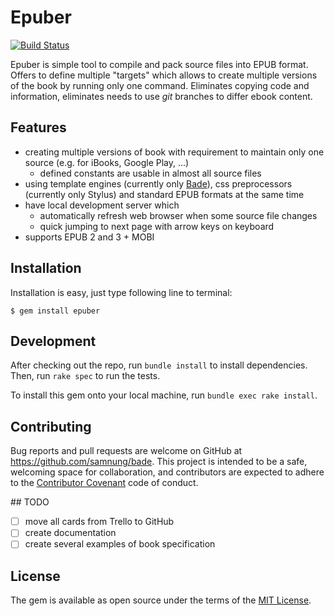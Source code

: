 # Epuber

[![Build Status](https://travis-ci.org/epuber-io/epuber.svg?branch=master)](https://travis-ci.org/epuber-io/epuber)

Epuber is simple tool to compile and pack source files into EPUB format. Offers to define multiple "targets" which allows to create multiple versions of the book by running only one command. Eliminates copying code and information, eliminates needs to use _git_ branches to differ ebook content.


## Features

- creating multiple versions of book with requirement to maintain only one source (e.g. for iBooks, Google Play, ...)
    - defined constants are usable in almost all source files
- using template engines (currently only [Bade](https://github.com/epuber-io/bade)), css preprocessors (currently only Stylus) and standard EPUB formats at the same time
- have local development server which
    - automatically refresh web browser when some source file changes
    - quick jumping to next page with arrow keys on keyboard
- supports EPUB 2 and 3 + MOBI


## Installation

Installation is easy, just type following line to terminal:

    $ gem install epuber


## Development

After checking out the repo, run `bundle install` to install dependencies. Then, run `rake spec` to run the tests.

To install this gem onto your local machine, run `bundle exec rake install`.


## Contributing

Bug reports and pull requests are welcome on GitHub at https://github.com/samnung/bade. This project is intended to be a safe, welcoming space for collaboration, and contributors are expected to adhere to the [Contributor Covenant](contributor-covenant.org) code of conduct.


## TODO

- [ ] move all cards from Trello to GitHub
- [ ] create documentation 
- [ ] create several examples of book specification

## License

The gem is available as open source under the terms of the [MIT License](http://opensource.org/licenses/MIT).
